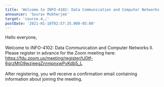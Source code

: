 ```yaml
---
title: 'Welcome to INFO-4102: Data Communication and Computer Networks II'
announcer: 'Sourav Mukherjee'
target: 'course.4,;'
postDate: '2021-01-18T02:57:35.000-05:00'
---
```


Hello everyone,
&NewLine;  
&NewLine;  
Welcome to INFO-4102: Data Communication and Computer Networks II. Please register in advance for the Zoom meeting here:
<https://fdu.zoom.us/meeting/register/tJ0tf-6grzMtG9wzjeegZnrmpnxwPyKdb5_L>
&NewLine;  
&NewLine;  
After registering, you will receive a confirmation email containing information about joining the meeting.
